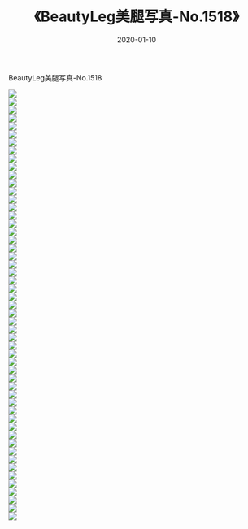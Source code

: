 ﻿---
layout: post
title:  《BeautyLeg美腿写真-No.1518》
date:   2020-01-10
img: http://img.660000.xyz/Sharelink/网络美图/2020/BeautyLeg美腿写真-No.1518/000.jpg
categories: [美女, 清纯, 唯美]
---

BeautyLeg美腿写真-No.1518

  ![](http://img.660000.xyz/Sharelink/网络美图/2020/BeautyLeg美腿写真-No.1518/001.jpg) <br> ![](http://img.660000.xyz/Sharelink/网络美图/2020/BeautyLeg美腿写真-No.1518/002.jpg) <br> ![](http://img.660000.xyz/Sharelink/网络美图/2020/BeautyLeg美腿写真-No.1518/003.jpg) <br> ![](http://img.660000.xyz/Sharelink/网络美图/2020/BeautyLeg美腿写真-No.1518/004.jpg) <br> ![](http://img.660000.xyz/Sharelink/网络美图/2020/BeautyLeg美腿写真-No.1518/005.jpg) <br> ![](http://img.660000.xyz/Sharelink/网络美图/2020/BeautyLeg美腿写真-No.1518/006.jpg) <br> ![](http://img.660000.xyz/Sharelink/网络美图/2020/BeautyLeg美腿写真-No.1518/007.jpg) <br> ![](http://img.660000.xyz/Sharelink/网络美图/2020/BeautyLeg美腿写真-No.1518/008.jpg) <br> ![](http://img.660000.xyz/Sharelink/网络美图/2020/BeautyLeg美腿写真-No.1518/009.jpg) <br> ![](http://img.660000.xyz/Sharelink/网络美图/2020/BeautyLeg美腿写真-No.1518/010.jpg) <br> ![](http://img.660000.xyz/Sharelink/网络美图/2020/BeautyLeg美腿写真-No.1518/011.jpg) <br> ![](http://img.660000.xyz/Sharelink/网络美图/2020/BeautyLeg美腿写真-No.1518/012.jpg) <br> ![](http://img.660000.xyz/Sharelink/网络美图/2020/BeautyLeg美腿写真-No.1518/013.jpg) <br> ![](http://img.660000.xyz/Sharelink/网络美图/2020/BeautyLeg美腿写真-No.1518/014.jpg) <br> ![](http://img.660000.xyz/Sharelink/网络美图/2020/BeautyLeg美腿写真-No.1518/015.jpg) <br> ![](http://img.660000.xyz/Sharelink/网络美图/2020/BeautyLeg美腿写真-No.1518/016.jpg) <br> ![](http://img.660000.xyz/Sharelink/网络美图/2020/BeautyLeg美腿写真-No.1518/017.jpg) <br> ![](http://img.660000.xyz/Sharelink/网络美图/2020/BeautyLeg美腿写真-No.1518/018.jpg) <br> ![](http://img.660000.xyz/Sharelink/网络美图/2020/BeautyLeg美腿写真-No.1518/019.jpg) <br> ![](http://img.660000.xyz/Sharelink/网络美图/2020/BeautyLeg美腿写真-No.1518/020.jpg) <br> ![](http://img.660000.xyz/Sharelink/网络美图/2020/BeautyLeg美腿写真-No.1518/021.jpg) <br> ![](http://img.660000.xyz/Sharelink/网络美图/2020/BeautyLeg美腿写真-No.1518/022.jpg) <br> ![](http://img.660000.xyz/Sharelink/网络美图/2020/BeautyLeg美腿写真-No.1518/023.jpg) <br> ![](http://img.660000.xyz/Sharelink/网络美图/2020/BeautyLeg美腿写真-No.1518/024.jpg) <br> ![](http://img.660000.xyz/Sharelink/网络美图/2020/BeautyLeg美腿写真-No.1518/025.jpg) <br> ![](http://img.660000.xyz/Sharelink/网络美图/2020/BeautyLeg美腿写真-No.1518/026.jpg) <br> ![](http://img.660000.xyz/Sharelink/网络美图/2020/BeautyLeg美腿写真-No.1518/027.jpg) <br> ![](http://img.660000.xyz/Sharelink/网络美图/2020/BeautyLeg美腿写真-No.1518/028.jpg) <br> ![](http://img.660000.xyz/Sharelink/网络美图/2020/BeautyLeg美腿写真-No.1518/029.jpg) <br> ![](http://img.660000.xyz/Sharelink/网络美图/2020/BeautyLeg美腿写真-No.1518/030.jpg) <br> ![](http://img.660000.xyz/Sharelink/网络美图/2020/BeautyLeg美腿写真-No.1518/031.jpg) <br> ![](http://img.660000.xyz/Sharelink/网络美图/2020/BeautyLeg美腿写真-No.1518/032.jpg) <br> ![](http://img.660000.xyz/Sharelink/网络美图/2020/BeautyLeg美腿写真-No.1518/033.jpg) <br> ![](http://img.660000.xyz/Sharelink/网络美图/2020/BeautyLeg美腿写真-No.1518/034.jpg) <br> ![](http://img.660000.xyz/Sharelink/网络美图/2020/BeautyLeg美腿写真-No.1518/035.jpg) <br> ![](http://img.660000.xyz/Sharelink/网络美图/2020/BeautyLeg美腿写真-No.1518/036.jpg) <br> ![](http://img.660000.xyz/Sharelink/网络美图/2020/BeautyLeg美腿写真-No.1518/037.jpg) <br> ![](http://img.660000.xyz/Sharelink/网络美图/2020/BeautyLeg美腿写真-No.1518/038.jpg) <br> ![](http://img.660000.xyz/Sharelink/网络美图/2020/BeautyLeg美腿写真-No.1518/039.jpg) <br> ![](http://img.660000.xyz/Sharelink/网络美图/2020/BeautyLeg美腿写真-No.1518/040.jpg) <br> ![](http://img.660000.xyz/Sharelink/网络美图/2020/BeautyLeg美腿写真-No.1518/041.jpg) <br> ![](http://img.660000.xyz/Sharelink/网络美图/2020/BeautyLeg美腿写真-No.1518/042.jpg) <br> ![](http://img.660000.xyz/Sharelink/网络美图/2020/BeautyLeg美腿写真-No.1518/043.jpg) <br> ![](http://img.660000.xyz/Sharelink/网络美图/2020/BeautyLeg美腿写真-No.1518/044.jpg) <br> ![](http://img.660000.xyz/Sharelink/网络美图/2020/BeautyLeg美腿写真-No.1518/045.jpg) <br> ![](http://img.660000.xyz/Sharelink/网络美图/2020/BeautyLeg美腿写真-No.1518/046.jpg) <br> ![](http://img.660000.xyz/Sharelink/网络美图/2020/BeautyLeg美腿写真-No.1518/047.jpg) <br> ![](http://img.660000.xyz/Sharelink/网络美图/2020/BeautyLeg美腿写真-No.1518/048.jpg) <br> ![](http://img.660000.xyz/Sharelink/网络美图/2020/BeautyLeg美腿写真-No.1518/049.jpg) <br> ![](http://img.660000.xyz/Sharelink/网络美图/2020/BeautyLeg美腿写真-No.1518/050.jpg) <br> ![](http://img.660000.xyz/Sharelink/网络美图/2020/BeautyLeg美腿写真-No.1518/051.jpg) <br> ![](http://img.660000.xyz/Sharelink/网络美图/2020/BeautyLeg美腿写真-No.1518/052.jpg) <br> ![](http://img.660000.xyz/Sharelink/网络美图/2020/BeautyLeg美腿写真-No.1518/053.jpg) <br>